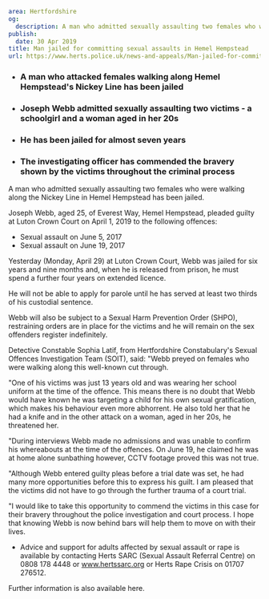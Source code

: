 ```yaml
area: Hertfordshire
og:
  description: A man who admitted sexually assaulting two females who were walking along the Nickey Line in Hemel Hempstead has been jailed.
publish:
  date: 30 Apr 2019
title: Man jailed for committing sexual assaults in Hemel Hempstead
url: https://www.herts.police.uk/news-and-appeals/Man-jailed-for-committing-sexual-assaults-in-Hemel-Hempstead-0145
```

* ### A man who attacked females walking along Hemel Hempstead's Nickey Line has been jailed

 * ### Joseph Webb admitted sexually assaulting two victims - a schoolgirl and a woman aged in her 20s

 * ### He has been jailed for almost seven years

 * ### The investigating officer has commended the bravery shown by the victims throughout the criminal process

A man who admitted sexually assaulting two females who were walking along the Nickey Line in Hemel Hempstead has been jailed.

Joseph Webb, aged 25, of Everest Way, Hemel Hempstead, pleaded guilty at Luton Crown Court on April 1, 2019 to the following offences:

 * Sexual assault on June 5, 2017
 * Sexual assault on June 19, 2017

Yesterday (Monday, April 29) at Luton Crown Court, Webb was jailed for six years and nine months and, when he is released from prison, he must spend a further four years on extended licence.

He will not be able to apply for parole until he has served at least two thirds of his custodial sentence.

Webb will also be subject to a Sexual Harm Prevention Order (SHPO), restraining orders are in place for the victims and he will remain on the sex offenders register indefinitely.

Detective Constable Sophia Latif, from Hertfordshire Constabulary's Sexual Offences Investigation Team (SOIT), said: "Webb preyed on females who were walking along this well-known cut through.

"One of his victims was just 13 years old and was wearing her school uniform at the time of the offence. This means there is no doubt that Webb would have known he was targeting a child for his own sexual gratification, which makes his behaviour even more abhorrent. He also told her that he had a knife and in the other attack on a woman, aged in her 20s, he threatened her.

"During interviews Webb made no admissions and was unable to confirm his whereabouts at the time of the offences. On June 19, he claimed he was at home alone sunbathing however, CCTV footage proved this was not true.

"Although Webb entered guilty pleas before a trial date was set, he had many more opportunities before this to express his guilt. I am pleased that the victims did not have to go through the further trauma of a court trial.

"I would like to take this opportunity to commend the victims in this case for their bravery throughout the police investigation and court process. I hope that knowing Webb is now behind bars will help them to move on with their lives.

 * Advice and support for adults affected by sexual assault or rape is available by contacting Herts SARC (Sexual Assault Referral Centre) on 0808 178 4448 or www.hertssarc.org or Herts Rape Crisis on 01707 276512.

Further information is also available here.
